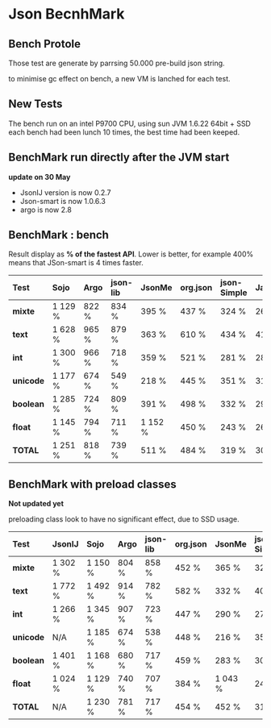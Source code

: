 # Json BecnhMark #

## Bench Protole ##

Those test are generate by parrsing 50.000 pre-build json string.

to minimise gc effect on bench, a new VM is lanched for each test.


## New Tests ##

The bench run on an intel P9700 CPU, using sun JVM 1.6.22 64bit + SSD
each bench had been lunch 10 times, the best time had been keeped.

## BenchMark run directly after the JVM start ##
**update on 30 May**
  * JsonIJ version is now 0.2.7
  * Json-smart is now 1.0.6.3
  * argo is now 2.8

## BenchMark : bench ##
Result display as **% of the fastest API**.
Lower is better, for example 400% means that JSon-smart is 4 times faster.


| Test |  **Sojo** | **Argo** | **json-lib** | **JsonMe** | **org.json** | **json-Simple** | **Jackson** | **StringTree** | **JsonIJ** | **Json-fast** | **Json-Smart** |
|:-----|:----------|:---------|:-------------|:-----------|:-------------|:----------------|:------------|:---------------|:-----------|:--------------|:---------------|
| **mixte** |1 129 %    |822 %     |834 %         |395 %       |437 %         |324 %            |269 %        |287 %           |205 %       |134 %          |100 %           |
| **text** |1 628 %    |965 %     |879 %         |363 %       |610 %         |434 %            |419 %        |369 %           |271 %       |174 %          |100 %           |
| **int** |1 300 %    |966 %     |718 %         |359 %       |521 %         |281 %            |286 %        |293 %           |224 %       |118 %          |100 %           |
| **unicode** |1 177 %    |674 %     |549 %         |218 %       |445 %         |351 %            |315 %        |216 %           |256 %       |147 %          |100 %           |
| **boolean** |1 285 %    |724 %     |809 %         |391 %       |498 %         |332 %            |291 %        |210 %           |228 %       |138 %          |100 %           |
| **float** |1 145 %    |794 %     |711 %         |1 152 %     |450 %         |243 %            |265 %        |272 %           |201 %       |126 %          |100 %           |
| **TOTAL** |1 251 %    |818 %     |739 %         |511 %       |484 %         |319 %            |300 %        |272 %           |228 %       |137 %          |100 %           |


## BenchMark with preload classes ##
**Not updated yet**

preloading class look to have no significant effect, due to SSD usage.

| Test |  **JsonIJ** | **Sojo** | **Argo** | **json-lib** | **org.json** | **JsonMe** | **json-Simple** | **Jackson** | **StringTree** | **Json-fast** | **Json-Smart** |
|:-----|:------------|:---------|:---------|:-------------|:-------------|:-----------|:----------------|:------------|:---------------|:--------------|:---------------|
| **mixte** |1 302 %      |1 150 %   |804 %     |858 %         |452 %         |365 %       |323 %            |258 %        |275 %           |133 %          |100 %           |
| **text** |1 772 %      |1 492 %   |914 %     |782 %         |582 %         |332 %       |409 %            |355 %        |332 %           |159 %          |100 %           |
| **int** |1 266 %      |1 345 %   |907 %     |723 %         |447 %         |290 %       |279 %            |250 %        |304 %           |118 %          |100 %           |
| **unicode** |N/A          |1 185 %   |674 %     |538 %         |448 %         |216 %       |358 %            |280 %        |216 %           |135 %          |100 %           |
| **boolean** |1 401 %      |1 168 %   |680 %     |717 %         |459 %         |283 %       |300 %            |254 %        |192 %           |129 %          |100 %           |
| **float** |1 024 %      |1 129 %   |740 %     |707 %         |384 %         |1 043 %     |247 %            |242 %        |280 %           |125 %          |100 %           |
| **TOTAL** |N/A          |1 230 %   |781 %     |717 %         |454 %         |452 %       |314 %            |269 %        |266 %           |132 %          |100 %           |